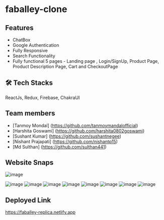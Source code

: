 # faballey-clone

## Features

- ChatBox
- Google Authentication
- Fully Responsive
- Search Functionality
- Fully functional 5 pages - Landing page , Login/SignUp, Product Page, Product Description Page, Cart and CheckoutPage

## 🛠 Tech Stacks
ReactJs, Redux, Firebase, ChakraUI

## Team members 
- [Tanmoy Mondal] (https://github.com/tanmoymandalofficial)
- [Harshita Goswami] (https://github.com/harshita0802goswami)
- [Sushant Kumar] (https://github.com/sushantnegee)
- [Nishant Prajapati] (https://github.com/nishantp15)
- [Md Sulthan] (https://github.com/sulthan441)

## Website Snaps
![image](https://user-images.githubusercontent.com/68657465/211344916-87d4cbae-6cf5-4fb1-8b2a-fa22758b5032.png)

![image](https://user-images.githubusercontent.com/68657465/211343816-2b0b5b1c-6c42-4b76-a393-156cbb7ccd88.png)
![image](https://user-images.githubusercontent.com/68657465/211343940-8e38cfa7-eda8-4353-8112-fdc61dc04b1f.png)
![image](https://user-images.githubusercontent.com/68657465/211344093-e5fd3230-8de0-4d74-8c9d-8165bff7d597.png)
![image](https://user-images.githubusercontent.com/68657465/195850019-1aef48ff-785d-477d-aa6b-c3255985e7bf.png)
![image](https://user-images.githubusercontent.com/68657465/211344262-a38b40d8-99ca-4c52-96d4-9dbfc754496d.png)
![image](https://user-images.githubusercontent.com/68657465/211344378-ad11d236-dbfc-4854-86de-ff68a5cab28b.png)
![image](https://user-images.githubusercontent.com/68657465/211344438-26230699-8718-4791-991b-65c807dfab16.png)
![image](https://user-images.githubusercontent.com/68657465/211344596-fd38ffce-f678-4671-996e-046f26049cf6.png)

## Deployed Link
https://faballey-replica.netlify.app
